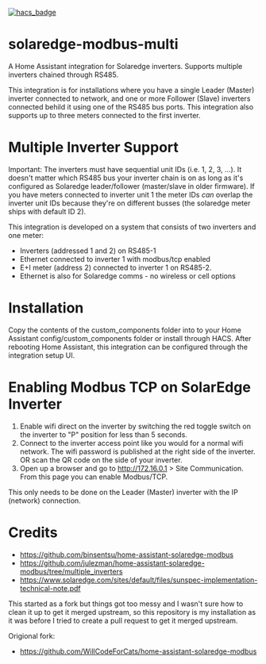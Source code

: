 [![hacs_badge](https://img.shields.io/badge/HACS-Default-orange.svg)](https://github.com/custom-components/hacs)

# solaredge-modbus-multi
A Home Assistant integration for Solaredge inverters. Supports multiple inverters chained through RS485.

This integration is for installations where you have a single Leader (Master) inverter connected to network, and one or more Follower (Slave) inverters connected behild it using one of the RS485 bus ports. This integration also supports up to three meters connected to the first inverter.

# Multiple Inverter Support
Important: The inverters must have sequential unit IDs (i.e. 1, 2, 3, ...). It doesn't matter which RS485 bus your inverter chain is on as long as it's configured as Solaredge leader/follower (master/slave in older firmware). If you have meters connected to inverter unit 1 the meter IDs *can* overlap the inverter unit IDs because they're on different busses (the solaredge meter ships with default ID 2).

This integration is developed on a system that consists of two inverters and one meter:
* Inverters (addressed 1 and 2) on RS485-1
* Ethernet connected to inverter 1 with modbus/tcp enabled
* E+I meter (address 2) connected to inverter 1 on RS485-2.
* Ethernet is also for Solaredge comms - no wireless or cell options

# Installation
Copy the contents of the custom_components folder into to your Home Assistant config/custom_components folder or install through HACS.
After rebooting Home Assistant, this integration can be configured through the integration setup UI.

# Enabling Modbus TCP on SolarEdge Inverter
1. Enable wifi direct on the inverter by switching the red toggle switch on the inverter to "P" position for less than 5 seconds.
2. Connect to the inverter access point like you would for a normal wifi network. The wifi password is published at the right side of the inverter. OR scan the QR code on the side of your inverter.
4. Open up a browser and go to http://172.16.0.1 > Site Communication. From this page you can enable Modbus/TCP.

This only needs to be done on the Leader (Master) inverter with the IP (network) connection.

# Credits
- https://github.com/binsentsu/home-assistant-solaredge-modbus
- https://github.com/julezman/home-assistant-solaredge-modbus/tree/multiple_inverters
- https://www.solaredge.com/sites/default/files/sunspec-implementation-technical-note.pdf

This started as a fork but things got too messy and I wasn't sure how to clean it up to get it merged upstream, so this repository is my installation as it was before I tried to create a pull request to get it merged upstream.

Origional fork:
- https://github.com/WillCodeForCats/home-assistant-solaredge-modbus

